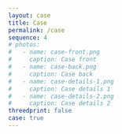 ```yaml
---
layout: case
title: Case
permalink: /case
sequence: 4
# photos:
#   - name: case-front.png
#     caption: Case front
#   - name: case-back.png
#     caption: Case back
#   - name: case-details-1.png
#     caption: Case details 1
#   - name: case-details-2.png
#     caption: Case details 2
threedprint: false
case: true
---
```

